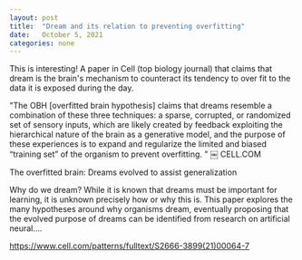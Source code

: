 ```yaml
---
layout: post
title:  "Dream and its relation to preventing overfitting"
date:   October 5, 2021
categories: none
---
```


This is interesting! A paper in Cell (top biology journal) that claims that dream is the brain's mechanism to counteract its tendency to over fit to the data it is exposed during the day.

"The OBH [overfitted brain hypothesis] claims that dreams resemble a combination of these three techniques: a sparse, corrupted, or randomized set of sensory inputs, which are likely created by feedback exploiting the hierarchical nature of the brain as a generative model, and the purpose of these experiences is to expand and regularize the limited and biased “training set” of the organism to prevent overfitting. "
￼
CELL.COM

The overfitted brain: Dreams evolved to assist generalization

Why do we dream? While it is known that dreams must be important for learning, it is unknown precisely how or why this is. This paper explores the many hypotheses around why organisms dream, eventually proposing that the evolved purpose of dreams can be identified from research on artificial neural....


<a href="https://www.cell.com/patterns/fulltext/S2666-3899(21)00064-7">https://www.cell.com/patterns/fulltext/S2666-3899(21)00064-7</a>
 

